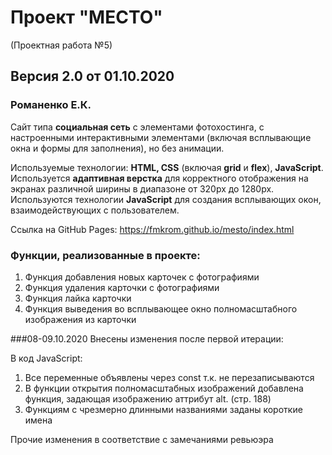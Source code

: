 # Проект "МЕСТО"
(Проектная работа №5)
## Версия 2.0 от 01.10.2020

### Романенко Е.К.

Сайт типа **социальная сеть** с элементами фотохостинга, с настроенными интерактивными элементами (включая всплывающие окна и формы для заполнения), но без анимации.

Используемые технологии: **HTML, CSS** (включая **grid** и **flex**), **JavaScript**.
Используется **адаптивная верстка** для корректного отображения на экранах различной ширины в диапазоне от 320px до 1280px.
Используются технологии **JavaScript** для создания всплывающих окон, взаимодействующих с пользователем.

Ссылка на GitHub Pages: https://fmkrom.github.io/mesto/index.html

### Функции, реализованные в проекте:

1. Функция добавления новых карточек с фотографиями
2. Функция удаления карточки с фотографиями
3. Функция лайка карточки
4. Функция выведения во всплывающее окно полномасштабного изображения из карточки

###08-09.10.2020 Внесены изменения после первой итерации:

В код JavaScript: 
1. Все переменные объявлены через const т.к. не перезаписываются
2. В функции открытия полномасштабных изображений добавлена функция, задающая изображению аттрибут alt. (стр. 188)
3. Функциям с чрезмерно длинными названиями заданы короткие имена

Прочие изменения в соответствие с замечаниями ревьюэра




